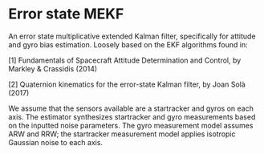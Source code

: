 # Error state MEKF 

An error state multiplicative extended Kalman filter, specifically for attitude and gyro bias estimation. Loosely based on the EKF algorithms found in:

[1] Fundamentals of Spacecraft Attitude Determination and Control, by Markley & Crassidis (2014)

[2] Quaternion kinematics for the error-state Kalman filter, by Joan Solà (2017)

We assume that the sensors available are a startracker and gyros on each axis. The estimator synthesizes startracker and gyro measurements based on the inputted noise parameters. The gyro measurement model assumes ARW and RRW; the startracker measurement model applies isotropic Gaussian noise to each axis.

